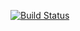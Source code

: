 [![Build Status](https://travis-ci.org/google/dpy.png?branch=master)](https://travis-ci.org/google/dpy)

